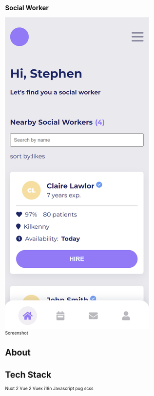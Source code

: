 ## Social Worker

![Screenshot](screenshot.png)
Screenshot

# About

# Tech Stack
Nuxt 2
Vue 2
Vuex
i18n
Javascript
pug
scss